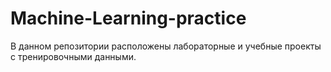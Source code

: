 # Machine-Learning-practice
В данном репозитории расположены лабораторные и  учебные проекты с тренировочными данными. 
